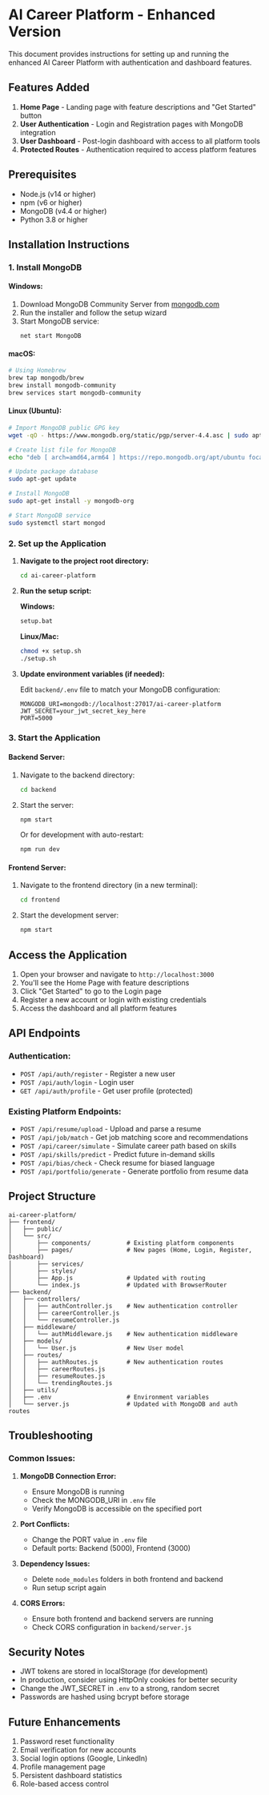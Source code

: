 # AI Career Platform - Enhanced Version

This document provides instructions for setting up and running the enhanced AI Career Platform with authentication and dashboard features.

## Features Added

1. **Home Page** - Landing page with feature descriptions and "Get Started" button
2. **User Authentication** - Login and Registration pages with MongoDB integration
3. **User Dashboard** - Post-login dashboard with access to all platform tools
4. **Protected Routes** - Authentication required to access platform features

## Prerequisites

- Node.js (v14 or higher)
- npm (v6 or higher)
- MongoDB (v4.4 or higher)
- Python 3.8 or higher

## Installation Instructions

### 1. Install MongoDB

#### Windows:
1. Download MongoDB Community Server from [mongodb.com](https://www.mongodb.com/try/download/community)
2. Run the installer and follow the setup wizard
3. Start MongoDB service:
   ```
   net start MongoDB
   ```

#### macOS:
```bash
# Using Homebrew
brew tap mongodb/brew
brew install mongodb-community
brew services start mongodb-community
```

#### Linux (Ubuntu):
```bash
# Import MongoDB public GPG key
wget -qO - https://www.mongodb.org/static/pgp/server-4.4.asc | sudo apt-key add -

# Create list file for MongoDB
echo "deb [ arch=amd64,arm64 ] https://repo.mongodb.org/apt/ubuntu focal/mongodb-org/4.4 multiverse" | sudo tee /etc/apt/sources.list.d/mongodb-org-4.4.list

# Update package database
sudo apt-get update

# Install MongoDB
sudo apt-get install -y mongodb-org

# Start MongoDB service
sudo systemctl start mongod
```

### 2. Set up the Application

1. **Navigate to the project root directory:**
   ```bash
   cd ai-career-platform
   ```

2. **Run the setup script:**
   
   **Windows:**
   ```cmd
   setup.bat
   ```
   
   **Linux/Mac:**
   ```bash
   chmod +x setup.sh
   ./setup.sh
   ```

3. **Update environment variables (if needed):**
   
   Edit `backend/.env` file to match your MongoDB configuration:
   ```env
   MONGODB_URI=mongodb://localhost:27017/ai-career-platform
   JWT_SECRET=your_jwt_secret_key_here
   PORT=5000
   ```

### 3. Start the Application

#### Backend Server:
1. Navigate to the backend directory:
   ```bash
   cd backend
   ```

2. Start the server:
   ```bash
   npm start
   ```
   
   Or for development with auto-restart:
   ```bash
   npm run dev
   ```

#### Frontend Server:
1. Navigate to the frontend directory (in a new terminal):
   ```bash
   cd frontend
   ```

2. Start the development server:
   ```bash
   npm start
   ```

## Access the Application

1. Open your browser and navigate to `http://localhost:3000`
2. You'll see the Home Page with feature descriptions
3. Click "Get Started" to go to the Login page
4. Register a new account or login with existing credentials
5. Access the dashboard and all platform features

## API Endpoints

### Authentication:
- `POST /api/auth/register` - Register a new user
- `POST /api/auth/login` - Login user
- `GET /api/auth/profile` - Get user profile (protected)

### Existing Platform Endpoints:
- `POST /api/resume/upload` - Upload and parse a resume
- `POST /api/job/match` - Get job matching score and recommendations
- `POST /api/career/simulate` - Simulate career path based on skills
- `POST /api/skills/predict` - Predict future in-demand skills
- `POST /api/bias/check` - Check resume for biased language
- `POST /api/portfolio/generate` - Generate portfolio from resume data

## Project Structure

```
ai-career-platform/
├── frontend/
│   ├── public/
│   └── src/
│       ├── components/          # Existing platform components
│       ├── pages/               # New pages (Home, Login, Register, Dashboard)
│       ├── services/
│       ├── styles/
│       ├── App.js               # Updated with routing
│       └── index.js             # Updated with BrowserRouter
├── backend/
│   ├── controllers/
│   │   ├── authController.js    # New authentication controller
│   │   ├── careerController.js
│   │   └── resumeController.js
│   ├── middleware/
│   │   └── authMiddleware.js    # New authentication middleware
│   ├── models/
│   │   └── User.js              # New User model
│   ├── routes/
│   │   ├── authRoutes.js        # New authentication routes
│   │   ├── careerRoutes.js
│   │   ├── resumeRoutes.js
│   │   └── trendingRoutes.js
│   ├── utils/
│   ├── .env                     # Environment variables
│   └── server.js                # Updated with MongoDB and auth routes
```

## Troubleshooting

### Common Issues:

1. **MongoDB Connection Error:**
   - Ensure MongoDB is running
   - Check the MONGODB_URI in `.env` file
   - Verify MongoDB is accessible on the specified port

2. **Port Conflicts:**
   - Change the PORT value in `.env` file
   - Default ports: Backend (5000), Frontend (3000)

3. **Dependency Issues:**
   - Delete `node_modules` folders in both frontend and backend
   - Run setup script again

4. **CORS Errors:**
   - Ensure both frontend and backend servers are running
   - Check CORS configuration in `backend/server.js`

## Security Notes

- JWT tokens are stored in localStorage (for development)
- In production, consider using HttpOnly cookies for better security
- Change the JWT_SECRET in `.env` to a strong, random secret
- Passwords are hashed using bcrypt before storage

## Future Enhancements

1. Password reset functionality
2. Email verification for new accounts
3. Social login options (Google, LinkedIn)
4. Profile management page
5. Persistent dashboard statistics
6. Role-based access control